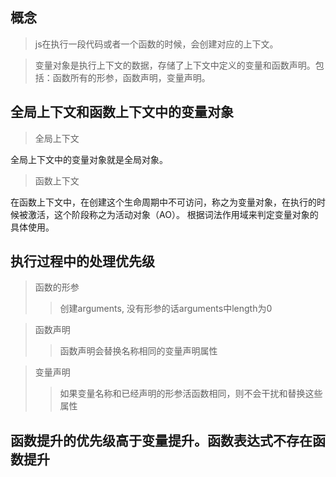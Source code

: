 ## 概念

>js在执行一段代码或者一个函数的时候，会创建对应的上下文。

>变量对象是执行上下文的数据，存储了上下文中定义的变量和函数声明。包括：函数所有的形参，函数声明，变量声明。

## 全局上下文和函数上下文中的变量对象
>全局上下文

全局上下文中的变量对象就是全局对象。

>函数上下文

在函数上下文中，在创建这个生命周期中不可访问，称之为变量对象，在执行的时候被激活，这个阶段称之为活动对象（AO）。
根据词法作用域来判定变量对象的具体使用。


## 执行过程中的处理优先级

>函数的形参
>> 创建arguments, 没有形参的话arguments中length为0

>函数声明
>>函数声明会替换名称相同的变量声明属性

>变量声明
>> 如果变量名称和已经声明的形参活函数相同，则不会干扰和替换这些属性

## 函数提升的优先级高于变量提升。函数表达式不存在函数提升
